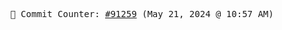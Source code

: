 <p align="center">
    <samp>
        📮 Commit Counter: <a href="https://github.com/Javascript-void0/Javascript-void0/commits/main">#91259</a> (May 21, 2024 @ 10:57 AM)
    </samp>
</p>